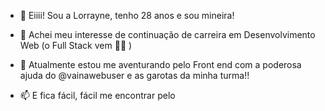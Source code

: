 - 👋 Eiiii! Sou a Lorrayne, tenho 28 anos e sou mineira!
- 👀 Achei meu interesse de continuação de carreira em Desenvolvimento Web (o Full Stack vem 🙌🏻 )

- 🌱 Atualmente estou me aventurando pelo Front end com a poderosa ajuda do @vainawebuser e as garotas da minha turma!!
- 📫 E fica fácil, fácil me encontrar pelo

  


<!---
lolimamota/lolimamota is a ✨ special ✨ repository because its `README.md` (this file) appears on your GitHub profile.
You can click the Preview link to take a look at your changes.
--->
